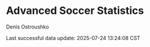 # Advanced Soccer Statistics
Denis Ostroushko

<!-- gfm -->

Last successful data update: 2025-07-24 13:24:08 CST
